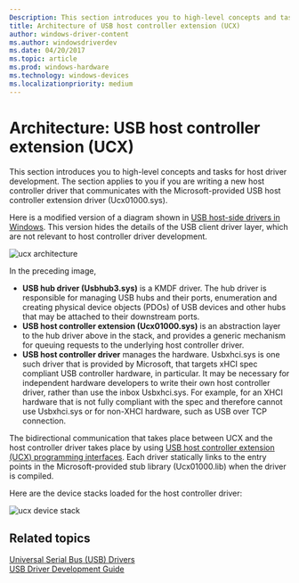 ```yaml
---
Description: This section introduces you to high-level concepts and tasks for host driver development.
title: Architecture of USB host controller extension (UCX)
author: windows-driver-content
ms.author: windowsdriverdev
ms.date: 04/20/2017
ms.topic: article
ms.prod: windows-hardware
ms.technology: windows-devices
ms.localizationpriority: medium
---
```


# Architecture: USB host controller extension (UCX)


This section introduces you to high-level concepts and tasks for host driver development. The section applies to you if you are writing a new host controller driver that communicates with the Microsoft-provided USB host controller extension driver (Ucx01000.sys).

Here is a modified version of a diagram shown in [USB host-side drivers in Windows](usb-3-0-driver-stack-architecture.md). This version hides the details of the USB client driver layer, which are not relevant to host controller driver development.

![ucx architecture](images/ucx.png)

In the preceding image,

-   **USB hub driver (Usbhub3.sys)** is a KMDF driver. The hub driver is responsible for managing USB hubs and their ports, enumeration and creating physical device objects (PDOs) of USB devices and other hubs that may be attached to their downstream ports.
-   **USB host controller extension (Ucx01000.sys)** is an abstraction layer to the hub driver above in the stack, and provides a generic mechanism for queuing requests to the underlying host controller driver.
-   **USB host controller driver** manages the hardware. Usbxhci.sys is one such driver that is provided by Microsoft, that targets xHCI spec compliant USB controller hardware, in particular. It may be necessary for independent hardware developers to write their own host controller driver, rather than use the inbox Usbxhci.sys. For example, for an XHCI hardware that is not fully compliant with the spec and therefore cannot use Usbxhci.sys or for non-XHCI hardware, such as USB over TCP connection.

The bidirectional communication that takes place between UCX and the host controller driver takes place by using [USB host controller extension (UCX) programming interfaces](https://msdn.microsoft.com/library/windows/hardware/mt188009). Each driver statically links to the entry points in the Microsoft-provided stub library (Ucx01000.lib) when the driver is compiled.

Here are the device stacks loaded for the host controller driver:

![ucx device stack](images/ucx-device-stack.png)

## Related topics
[Universal Serial Bus (USB) Drivers](https://msdn.microsoft.com/library/windows/hardware/ff538930)  
[USB Driver Development Guide](usb-driver-development-guide.md)  



